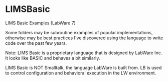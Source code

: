 # LIMSBasic
LIMS Basic Examples (LabWare 7)

Some folders may be subroutine examples of popular implementations, otherwise may be best practices I've discovered using the language to write code over the past few years.

Note: LIMS Basic is a proprietary language that is designed by LabWare Inc. It looks like BASIC and behaves a bit similarly.

LIMS Basic is NOT Smalltalk, the language LabWare is built from. LB is used to control configuration and behavioral execution in the LW environment.
